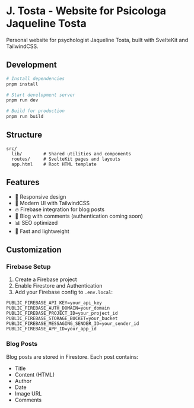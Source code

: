 # J. Tosta - Website for Psicologa Jaqueline Tosta

Personal website for psychologist Jaqueline Tosta, built with SvelteKit and TailwindCSS.

## Development

```bash
# Install dependencies
pnpm install

# Start development server
pnpm run dev

# Build for production
pnpm run build
```

## Structure

```
src/
  lib/        # Shared utilities and components
  routes/     # SvelteKit pages and layouts
  app.html    # Root HTML template
```

## Features

- 📱 Responsive design
- 🎨 Modern UI with TailwindCSS
- 🔥 Firebase integration for blog posts
- 📝 Blog with comments (authentication coming soon)
- 📊 SEO optimized
- 🚀 Fast and lightweight

## Customization

### Firebase Setup

1. Create a Firebase project
2. Enable Firestore and Authentication
3. Add your Firebase config to `.env.local`:

```env
PUBLIC_FIREBASE_API_KEY=your_api_key
PUBLIC_FIREBASE_AUTH_DOMAIN=your_domain
PUBLIC_FIREBASE_PROJECT_ID=your_project_id
PUBLIC_FIREBASE_STORAGE_BUCKET=your_bucket
PUBLIC_FIREBASE_MESSAGING_SENDER_ID=your_sender_id
PUBLIC_FIREBASE_APP_ID=your_app_id
```

### Blog Posts

Blog posts are stored in Firestore. Each post contains:

- Title
- Content (HTML)
- Author
- Date
- Image URL
- Comments
